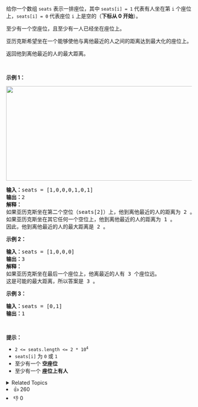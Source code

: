 <p>给你一个数组&nbsp;<code>seats</code> 表示一排座位，其中 <code>seats[i] = 1</code> 代表有人坐在第 <code>i</code> 个座位上，<code>seats[i] = 0</code> 代表座位 <code>i</code> 上是空的（<strong>下标从 0 开始</strong>）。</p>

<p>至少有一个空座位，且至少有一人已经坐在座位上。</p>

<p>亚历克斯希望坐在一个能够使他与离他最近的人之间的距离达到最大化的座位上。</p>

<p>返回他到离他最近的人的最大距离。</p>

<p>&nbsp;</p>

<p><strong>示例 1：</strong></p> 
<img alt="" src="https://assets.leetcode.com/uploads/2020/09/10/distance.jpg" style="width: 650px; height: 257px;" /> 
<pre>
<strong>输入：</strong>seats = [1,0,0,0,1,0,1]
<strong>输出：</strong>2
<strong>解释：
</strong>如果亚历克斯坐在第二个空位（seats[2]）上，他到离他最近的人的距离为 2 。
如果亚历克斯坐在其它任何一个空位上，他到离他最近的人的距离为 1 。
因此，他到离他最近的人的最大距离是 2 。 
</pre>

<p><strong>示例 2：</strong></p>

<pre>
<strong>输入：</strong>seats = [1,0,0,0]
<strong>输出：</strong>3
<strong>解释：</strong>
如果亚历克斯坐在最后一个座位上，他离最近的人有 3 个座位远。
这是可能的最大距离，所以答案是 3 。
</pre>

<p><strong>示例 3：</strong></p>

<pre>
<strong>输入：</strong>seats = [0,1]
<strong>输出：</strong>1
</pre>

<p>&nbsp;</p>

<p><strong>提示：</strong></p>

<ul> 
 <li><code>2 &lt;= seats.length &lt;= 2 * 10<sup>4</sup></code></li> 
 <li><code>seats[i]</code> 为 <code>0</code> 或 <code>1</code></li> 
 <li>至少有一个 <strong>空座位</strong></li> 
 <li>至少有一个 <strong>座位上有人</strong></li> 
</ul>

<div><details><summary>Related Topics</summary><div><li>数组</li></div></details></div>
<div><li>👍 260</li><li>👎 0</li></div>